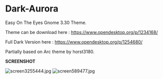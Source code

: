 # Dark-Aurora
Easy On The Eyes Gnome 3.30 Theme.

Theme can be download here : https://www.opendesktop.org/p/1234168/

Full Dark Version here : https://www.opendesktop.org/p/1254680/

Partially based on Arc theme by horst3180.

<b>SCREENSHOT</b>

<img src="https://cdn.scrot.moe/images/2018/11/05/screen3255444.jpg" alt="screen3255444.jpg" border="0" />

<img src="https://cdn.scrot.moe/images/2018/11/05/screen589477.jpg" alt="screen589477.jpg" border="0" />
